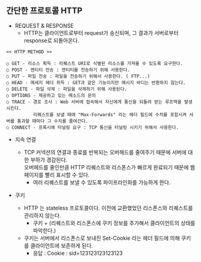 ## 간단한 프로토콜 HTTP

* REQUEST & RESPONSE <br> 
  * HTTP는 클라이언트로부터 request가 송신되며, 그 결과가 서버로부터 response로 되돌아온다. <br>

~~~
<< HTTP METHOD >> 

○ GET - 리소스 획득 : 리퀘스트 URI로 식별된 리소스를 가져올 수 있도록 요구한다.
○ POST - 엔티티 전송 : 엔티티를 전송하기 위해 사용한다.
○ PUT - 파일 전송 : 파일을 전송하기 위해서 사용한다. ( FTP...)
○ HEAD - 메세지 헤더 취득 : GET과 같은 기능이지만 메시지 바디는 반환하지 않는다.
○ DELETE - 파일 삭제 : 파일을 삭제하기 위해 사용된다.
○ OPTIONS - 제공하고 있는 메소드의 문의
○ TRACE - 경로 조사 : Web 서버에 접속해서 자신에게 통신을 되돌려 받는 루프백을 발생시킨다.
          리퀘스트를 보낼 때에 "Max-Forwards" 라는 헤더 필드에 수치를 포함시켜 서버를 통과할 때마다 그 수치를 줄여간다.
○ CONNECT - 프록시에 터널링 요구 : TCP 통신을 터널링 시키기 위해서 사용한다.
~~~

* 지속 연결 <br>
  * TCP 커넥션의 연결과 종료를 반복되는 오버헤드를 줄여주기 때문에 서버에 대한 부하가 경감된다. <br>
  오버헤드를 줄인만큼 HTTP 리퀘스트와 리스폰스가 빠르게 완료되기 때문에 웹 페이지를 빨리 표시할 수 있다. <br>
    * 여러 리퀘스트를 보낼 수 있도록 파이프라인화를 가능하게 한다. <br>
  
 * 쿠키 <br>
   * HTTP 는 stateless 프로토콜이다.  이전에 교환했었던 리스폰스와 리퀘스트를 관리하지 않는다. <br>
      * 쿠키 + (리퀘스트와 리스폰스에 쿠키 정보를 추가해서 클라이언트의 상태를 파악한다.) <br>
   * 쿠키는 서버에서 리스폰스로 보내진 Set-Cookie 라는 헤더 필드에 의해 쿠키를 클라이언트에 보존하게 된다. <br>
      * 응답 : Cookie : sid=123123123123123

  



